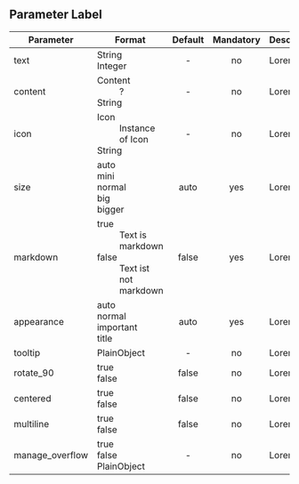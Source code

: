 ## Parameter Label

|	Parameter			|			Format			|	Default					|	Mandatory	|	Description				| 
|		---				|			---				|	:---:					|	:---:		|		---					|
|	text	|	<dt>String<dt>Integer	| - | no	|	Lorem	|
|	content	|	<dt>Content<dd>?<dt>String	|	-	|	no	| Lorem	|
|	icon	|	<dt>Icon<dd>Instance of Icon<dt>String	| - | no | Lorem	|
|	size	|	<dt>auto<dt>mini<dt>normal<dt>big<dt>bigger	|	auto	|	yes	|	Lorem	|
|	markdown	|	<dt>true<dd>Text is markdown<dt>false<dd>Text ist not markdown	|	false	|	yes	|	Lorem	|
|	appearance	|	<dt>auto<dt>normal<dt>important<dt>title	|	auto	|	yes	|	Lorem	|
|	tooltip	|	<dt>PlainObject	|	-	|	no	|	Lorem	|
|	rotate_90	|	<dt>true<dd><dt>false<dd>	|	false	|	no	|	Lorem	|
|	centered	|	<dt>true<dd><dt>false<dd>	|	false	|	no	|	Lorem	|
|	multiline	|	<dt>true<dd><dt>false<dd>	|	false	|	no	|	Lorem	|
|	manage_overflow	|	<dt>true<dd><dt>false<dd><dt>PlainObject	|	-	|	no	|	Lorem	|